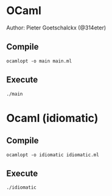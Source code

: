 # OCaml

Author: Pieter Goetschalckx (@314eter)

## Compile

```
ocamlopt -o main main.ml
```

## Execute

```
./main
```


# Ocaml (idiomatic)

## Compile

```
ocamlopt -o idiomatic idiomatic.ml
```

## Execute

```
./idiomatic
```
